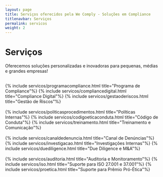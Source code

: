 ```yaml
---
layout: page
title: Serviços oferecidos pela We Comply - Soluções em Compliance
titlenavbar: Serviços
permalink: servicos
weight: 2
---
```


# **Serviços**

Oferecemos soluções personalizadas e inovadoras para pequenas, médias e grandes empresas!

<br/>
<div class="row">
{% include servicos/programacompliance.html title="Programa de Compliance"%}
{% include servicos/compliancedigital.html title="Compliance Digital"%}
{% include servicos/gestaoderiscos.html title="Gestão de Riscos"%}
</div>
<br/>
<div class="row">
{% include servicos/politicasprocedimentos.html title="Políticas Internas"%}
{% include servicos/codigoeticaconduta.html title="Código de Conduta"%}
{% include servicos/treinamento.html title="Treinamento e Comunicação"%}
</div>
<br/>
<div class="row">
{% include servicos/canaldedenuncia.html title="Canal de Denúncias"%}
{% include servicos/investigacao.html title="Investigações Internas"%}
{% include servicos/duediligence.html title="Due Diligence e M&A"%}
</div>
<br/>
<div class="row">
{% include servicos/auditoria.html title="Auditoria e Monitoramento"%}
{% include servicos/iso.html title="Suporte para ISO 27.001 e 37.001"%}
{% include servicos/proetica.html title="Suporte para Prêmio Pró-Ética"%}
</div>